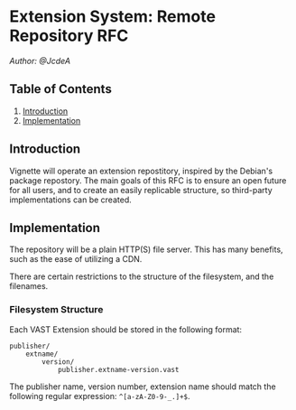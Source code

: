 # Extension System: Remote Repository RFC

*Author: @JcdeA*

## Table of Contents
1. [Introduction](#Introduction)
2. [Implementation](#Implementation)

## Introduction
Vignette will operate an extension repostitory, inspired by the Debian's package repostory. The main goals of this RFC is to ensure an open future for all users, and to create an easily replicable structure, so third-party implementations can be created.

## Implementation
The repository will be a plain HTTP(S) file server. This has many benefits, such as the ease of utilizing a CDN.

There are certain restrictions to the structure of the filesystem, and the filenames.

### Filesystem Structure
Each VAST Extension should be stored in the following format:
```
publisher/
    extname/
        version/
            publisher.extname-version.vast
```
The publisher name, version number, extension name should match the following regular expression: `^[a-zA-Z0-9-_.]+$`.



